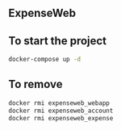 ## ExpenseWeb

## To start the project
```bash
docker-compose up -d
```

## To remove
```bash
docker rmi expenseweb_webapp
docker rmi expenseweb_account
docker rmi expenseweb_expense
```